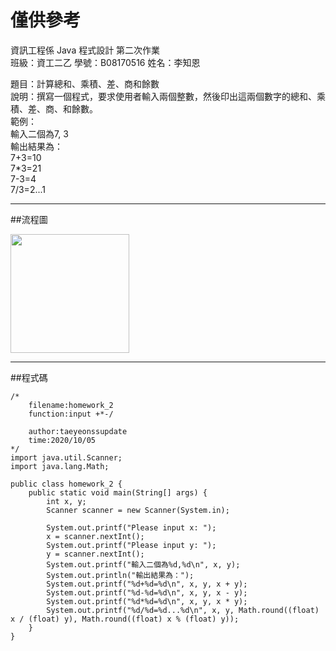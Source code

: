 # 僅供參考 #
資訊工程係  Java 程式設計  第二次作業  
班級：資工二乙 學號：B08170516   姓名：李知恩  

題目：計算總和、乘積、差、商和餘數  
說明：撰寫一個程式，要求使用者輸入兩個整數，然後印出這兩個數字的總和、乘積、差、商、和餘數。  
範例：  
輸入二個為7, 3  
輸出結果為：  
7+3=10  
7*3=21  
7-3=4  
7/3=2...1  

---

##流程圖
<!-- ```flow
start=>start: 開始
9=>operation: 引用Scanner類別
10=>operation: 引用Math類別
15=>operation: 創建一個scanner
17=>inputoutput: 要求使用者輸入X(第一個數字)
18=>inputoutput: 接收使用者輸入下一個整數到X
19=>inputoutput: 要求使用者輸入Y(第二個數字)
20=>inputoutput: 接收使用者輸入下一個整數到Y
21=>inputoutput: 輸出X和Y
22=>inputoutput: 印出"輸出結果為："
23=>inputoutput: 輸出加法結果
24=>inputoutput: 輸出剪法結果
25=>inputoutput: 輸出成法結果
26=>inputoutput: 輸出除法結果(包含餘數)
end=>end: 結束
start->9->10->15->17->18->19->20->21->22->23->24->25->26->end
``` -->
<img src="https://github.com/taeyeonssupdate/zerojudge/blob/master/images/homework_2_flowchart.png?raw=true" width="190">

---

##程式碼

    /*
        filename:homework_2
        function:input +*-/

        author:taeyeonssupdate
        time:2020/10/05
    */
    import java.util.Scanner;
    import java.lang.Math;

    public class homework_2 {
        public static void main(String[] args) {
            int x, y;
            Scanner scanner = new Scanner(System.in);

            System.out.printf("Please input x: ");
            x = scanner.nextInt();
            System.out.printf("Please input y: ");
            y = scanner.nextInt();
            System.out.printf("輸入二個為%d,%d\n", x, y);
            System.out.println("輸出結果為：");
            System.out.printf("%d+%d=%d\n", x, y, x + y);
            System.out.printf("%d-%d=%d\n", x, y, x - y);
            System.out.printf("%d*%d=%d\n", x, y, x * y);
            System.out.printf("%d/%d=%d...%d\n", x, y, Math.round((float) x / (float) y), Math.round((float) x % (float) y));
        }
    }

